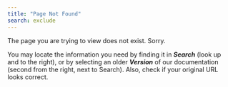 ```yaml
---
title: "Page Not Found"
search: exclude
---  
```


The page you are trying to view does not exist. Sorry.

You may locate the information you need by finding it in ***Search*** \(look up and to the right\), or by selecting an older ***Version*** of our documentation \(second from the right, next to Search\). Also, check if your original URL looks correct.

<!--
![]({{ site.baseurl }}/images/TS-Symbol-Black.png =250x "Documentation Home")](http://docs.thoughtspot.com)-->
